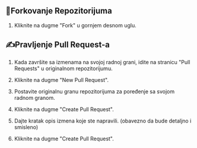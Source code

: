 ## 🍴Forkovanje Repozitorijuma

1. Kliknite na dugme "Fork" u gornjem desnom uglu.

## ✍️Pravljenje Pull Request-a

1. Kada završite sa izmenama na svojoj radnoj grani, idite na stranicu "Pull Requests" u originalnom repozitorijumu.

2. Kliknite na dugme "New Pull Request".

3. Postavite originalnu granu repozitorijuma za poređenje sa svojom radnom granom.

4. Kliknite na dugme "Create Pull Request".

5. Dajte kratak opis izmena koje ste napravili. (obavezno da bude detaljno i smisleno)

6. Kliknite na dugme "Create Pull Request".

